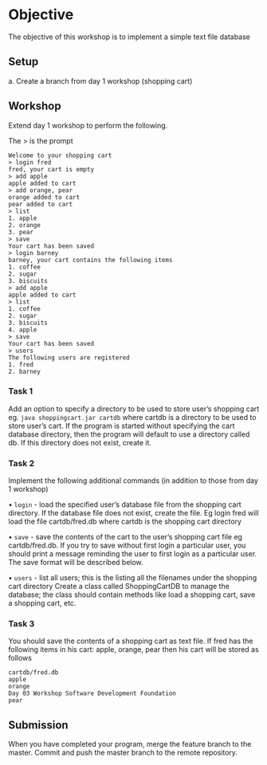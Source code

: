 # Objective

The objective of this workshop is to implement a simple text file database
## Setup
a. Create a branch from day 1 workshop (shopping cart)
## Workshop
Extend day 1 workshop to perform the following. 

The > is the prompt
```
Welcome to your shopping cart
> login fred
fred, your cart is empty
> add apple
apple added to cart
> add orange, pear
orange added to cart
pear added to cart
> list
1. apple
2. orange
3. pear
> save
Your cart has been saved
> login barney
barney, your cart contains the following items
1. coffee
2. sugar
3. biscuits
> add apple
apple added to cart
> list
1. coffee
2. sugar
3. biscuits
4. apple
> save
Your cart has been saved
> users
The following users are registered
1. fred
2. barney
```
### Task 1
Add an option to specify a directory to be used to store user’s shopping cart
eg.
`java shoppingcart.jar cartdb`
where cartdb is a directory to be used to store user’s cart. If the program is
started without specifying the cart database directory, then the program will
default to use a directory called db. If this directory does not exist, create it.
### Task 2
Implement the following additional commands (in addition to those from day 1
workshop)

• `login` - load the specified user’s database file from the shopping cart
directory. If the database file does not exist, create the file. Eg
login fred
will load the file cartdb/fred.db where cartdb is the shopping cart
directory

• `save` - save the contents of the cart to the user’s shopping cart file eg
cartdb/fred.db. If you try to save without first login a particular user,
you should print a message reminding the user to first login as a particular
user.
The save format will be described below.

• `users` - list all users; this is the listing all the filenames under the shopping
cart directory
Create a class called ShoppingCartDB to manage the database; the class
should contain methods like load a shopping cart, save a shopping cart, etc.

### Task 3
You should save the contents of a shopping cart as text file. If fred has the
following items in his cart: apple, orange, pear then his cart will be stored as
follows
```
cartdb/fred.db
apple
orange
Day 03 Workshop Software Development Foundation
pear
```
## Submission
When you have completed your program, merge the feature branch to the
master. Commit and push the master branch to the remote repository.
